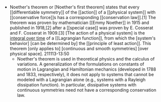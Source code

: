 - Noether's theorem or [Noether's first theorem] states that every [[differentiable symmetry]] of the [[action]] of a [[physical system]] with [[conservative force]]s has a corresponding [[conservation law]].[1] The theorem was proven by mathematician [[Emmy Noether]] in 1915 and published in 1918,[2] after a [[special case]] was proven by E. Cosserat and F. Cosserat in 1909.[3] [The action of a physical system] is the [integral over time](((AhT1VFxnA))) of a [[Lagrangian function]], from which the [system's behavior] [can be determined by] the [[principle of least action]]. This theorem [only applies to] [continuous and smooth symmetries] [over physical space].
211113-13:50
    - Noether's theorem is used in theoretical physics and the calculus of variations. A generalization of the formulations on constants of motion in Lagrangian and Hamiltonian mechanics (developed in 1788 and 1833, respectively), it does not apply to systems that cannot be modeled with a Lagrangian alone (e.g., systems with a Rayleigh dissipation function). In particular, dissipative systems with continuous symmetries need not have a corresponding conservation law.
